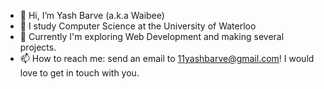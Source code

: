 - 👋 Hi, I’m Yash Barve (a.k.a Waibee)
- 🌱 I study Computer Science at the University of Waterloo
- 💞️ Currently I'm exploring Web Development and making several projects.
- 📫 How to reach me: send an email to 11yashbarve@gmail.com! I would love to get in touch with you.

<!---
waibee-11/waibee-11 is a ✨ special ✨ repository because its `README.md` (this file) appears on your GitHub profile.
You can click the Preview link to take a look at your changes.
--->
